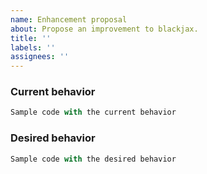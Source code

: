 ```yaml
---
name: Enhancement proposal
about: Propose an improvement to blackjax.
title: ''
labels: ''
assignees: ''
---
```


<!--
Before suggesting an improvement, please make sure this hasn't already been suggested by searching through the past issues and the PR tracker.
-->

### Current behavior

<!--
What behavior of the library made you think about the improvement?
-->

```python
Sample code with the current behavior
```

### Desired behavior

<!--
How would you like it to behave?
-->

```python
Sample code with the desired behavior
```

<!--
Be mindful that your proposal may be challenged. Blackjax has strong design principles that we are committed to stick to. If there is an alternative way to achieve what you would like, we will let you know.
-->
